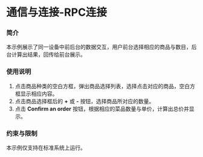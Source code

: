 # 通信与连接-RPC连接

### 简介

本示例展示了同一设备中前后台的数据交互，用户前台选择相应的商品与数目，后台计算出结果，回传给前台展示。

### 使用说明

1. 点击商品种类的空白方框，弹出商品选择列表，选择点击对应的商品，空白方框显示相应内容。
2. 点击商品选择框后的 **+** 或  **-** 按钮，选择商品所对应的数量。
3. 点击 **Confirm an order** 按钮，根据相应的菜品数量与单价，计算出总价并显示。

### 约束与限制

本示例仅支持在标准系统上运行。